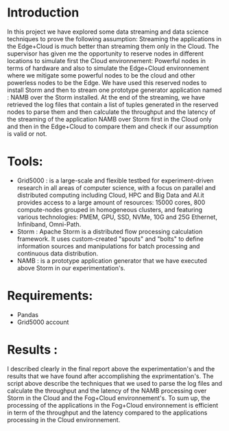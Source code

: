 # Introduction
In this project we have explored some data streaming  and data science techniques to prove the following assumption:  Streaming the applications in the Edge+Cloud is much better than streaming them only in the Cloud. The supervisor has given me the opportunity to reserve nodes in different locations to simulate first the Cloud environnement: Powerful nodes in terms of hardware and also to simulate the Edge+Cloud environnement where we mitigate some powerful nodes to be the cloud and other powerless nodes to be the Edge. We have used this reserved nodes to install Storm and then to stream one prototype generator application named : NAMB over the Storm installed. At the end of the streaming, we have retrieved the log files that contain a list of tuples generated in the reserved nodes to parse them and then calculate the throughput and the latency of the streaming of the application NAMB over Storm first in the Cloud only and then in the Edge+Cloud to compare them and check if our assumption is valid or not.
# Tools:
- Grid5000 : is a large-scale and flexible testbed for experiment-driven research in all areas of computer science, with a focus on parallel and distributed computing including Cloud, HPC and Big Data and AI.it provides access to a large amount of resources: 15000 cores, 800 compute-nodes grouped in homogeneous clusters, and featuring various technologies: PMEM, GPU, SSD, NVMe, 10G and 25G Ethernet, Infiniband, Omni-Path.
- Storm : Apache Storm is a distributed flow processing calculation framework. It uses custom-created "spouts" and "bolts" to define information sources and manipulations for batch processing and continuous data distribution.
- NAMB : is a prototype application generator that we have executed above Storm in our experimentation's.
# Requirements:
 - Pandas
 - Grid5000 account
 # Results : 
   I described clearly in the final report above the experimentation's and the results that we have found after accomplishing the exprimentation's. The script above describe the techniques that we used to parse the log files and calculate the throughput and the latency of the NAMB processing over Storm in the Cloud and the Fog+Cloud environnement's. To sum up, the processing of the applications in the Fog+Cloud environnement is efficient in term of the throughput and the latency compared to the applications processing in the Cloud environnement.
